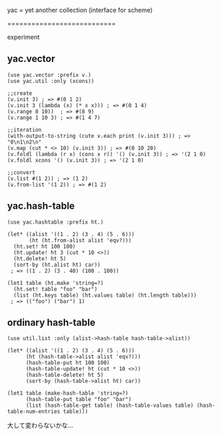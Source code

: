 yac = yet another collection (interface for scheme)

===========================

experiment

yac.vector
--------

    (use yac.vector :prefix v.)
    (use yac.util :only (xcons))

    ;;create    
    (v.init 3) ; => #(0 1 2)
    (v.init 3 (lambda (x) (* x x))) ; => #(0 1 4)
    (v.range 8 10))  ; => #(8 9)
    (v.range 1 10 3) ; => #(1 4 7)

    ;;iteration
    (with-output-to-string (cute v.each print (v.init 3))) ; => "0\n1\n2\n"
    (v.map (cut * <> 10) (v.init 3)) ; => #(0 10 20)
    (v.foldl (lambda (r x) (cons x r)) '() (v.init 3)) ; => '(2 1 0)    
    (v.foldl xcons '() (v.init 3)) ; => '(2 1 0)

    ;;convert
    (v.list #(1 2)) ; => (1 2)
    (v.from-list '(1 2)) ; => #(1 2)

yac.hash-table
--------------

    (use yac.hashtable :prefix ht.)

    (let* ((alist '((1 . 2) (3 . 4) (5 . 6)))
           (ht (ht.from-alist alist 'eqv?)))
      (ht.set! ht 100 100)
      (ht.update! ht 3 (cut * 10 <>))
      (ht.delete! ht 5)
      (sort-by (ht.alist ht) car))
     ; => ((1 . 2) (3 . 40) (100 . 100))
     
    (let1 table (ht.make 'string=?)
      (ht.set! table "foo" "bar")
      (list (ht.keys table) (ht.values table) (ht.length table)))
     ; => (("foo") ("bar") 1)

ordinary hash-table
---------------

    (use util.list :only (alist->hash-table hash-table->alist))

    (let* ((alist '((1 . 2) (3 . 4) (5 . 6)))
          (ht (hash-table->alist alist 'eqv?)))
          (hash-table-put ht 100 100)
          (hash-table-update! ht (cut * 10 <>))
          (hash-table-delete! ht 5)
          (sort-by (hash-table->alist ht) car))

    (let1 table (make-hash-table 'string=?)
          (hash-table-put table "foo" "bar")
          (list (hash-table-get table) (hash-table-values table) (hash-table-num-entries table)))

大して変わらないかな…